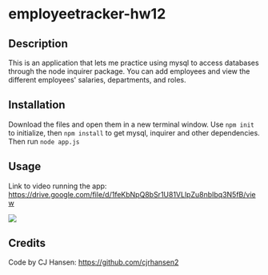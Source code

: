 # employeetracker-hw12

## Description
This is an application that lets me practice using mysql to access databases through the node inquirer package. You can add employees and view the different employees' salaries, departments, and roles.

## Installation
Download the files and open them in a new terminal window. 
Use `npm init` to initialize, then `npm install` to get mysql, inquirer and other dependencies. Then run `node app.js`


## Usage
Link to video running the app:
https://drive.google.com/file/d/1feKbNpQ8bSr1U81VLlpZu8nbIbq3N5fB/view

![](appDemoEmployees.gif)


## Credits
Code by CJ Hansen: https://github.com/cjrhansen2